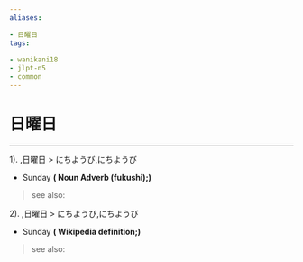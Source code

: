 ```yaml
---
aliases:
    
- 日曜日
tags:
    
- wanikani18
- jlpt-n5
- common
---
```


# 日曜日
---
1).
,日曜日 > にちようび,にちようび

- Sunday
**( Noun Adverb (fukushi);)**
> see also: 
            
2).
,日曜日 > にちようび,にちようび

- Sunday
**( Wikipedia definition;)**
> see also: 
            